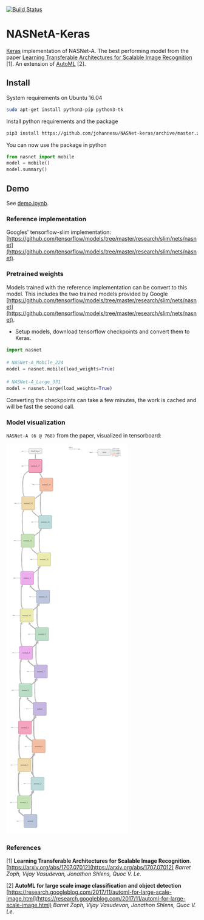 [![Build Status](https://travis-ci.org/johannesu/NASNet-keras.svg?branch=master)](https://travis-ci.org/johannesu/NASNet-keras)

# NASNetA-Keras

[Keras](https://keras.io/) implementation of NASNet-A. The best performing model from the paper [Learning Transferable Architectures for Scalable Image Recognition](https://arxiv.org/abs/1707.07012) [1].
An extension of [AutoML](https://research.googleblog.com/2017/11/automl-for-large-scale-image.html) [2].

## Install
System requirements on Ubuntu 16.04

```bash
sudo apt-get install python3-pip python3-tk
```

Install python requirements and the package
```bash
pip3 install https://github.com/johannesu/NASNet-keras/archive/master.zip
```

You can now use the package in python

```python
from nasnet import mobile
model = mobile()
model.summary()
```

## Demo

See [demo.ipynb](demo.ipynb).

### Reference implementation
Googles' tensorflow-slim implementation: [https://github.com/tensorflow/models/tree/master/research/slim/nets/nasnet](https://github.com/tensorflow/models/tree/master/research/slim/nets/nasnet).


### Pretrained weights
Models trained with the reference implementation can be convert to this model.
This includes the two trained models provided by Google [https://github.com/tensorflow/models/tree/master/research/slim/nets/nasnet](https://github.com/tensorflow/models/tree/master/research/slim/nets/nasnet).

* Setup models, download tensorflow checkpoints and convert them to Keras.

```python
import nasnet

# NASNet-A_Mobile_224
model = nasnet.mobile(load_weights=True)

# NASNet-A_Large_331
model = nasnet.large(load_weights=True)
```

Converting the checkpoints can take a few minutes, the work is cached and will be fast the second call.


### Model visualization
`NASNet-A (6 @ 768)` from the paper, visualized in tensorboard:

![NASNet-A (6 @ 768)](images/6_768.png)


### References
[1]   __Learning Transferable Architectures for Scalable Image Recognition__.
[https://arxiv.org/abs/1707.07012](https://arxiv.org/abs/1707.07012)
_Barret Zoph, Vijay Vasudevan, Jonathon Shlens, Quoc V. Le_.

[2]  __AutoML for large scale image classification and object detection__
[https://research.googleblog.com/2017/11/automl-for-large-scale-image.html](https://research.googleblog.com/2017/11/automl-for-large-scale-image.html)
_Barret Zoph, Vijay Vasudevan, Jonathon Shlens, Quoc V. Le_.